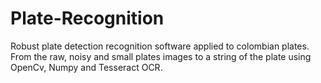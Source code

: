 # Plate-Recognition
Robust plate detection recognition software applied to colombian plates. From the raw, noisy and small plates images to a string of the plate using OpenCv, Numpy and Tesseract OCR.
